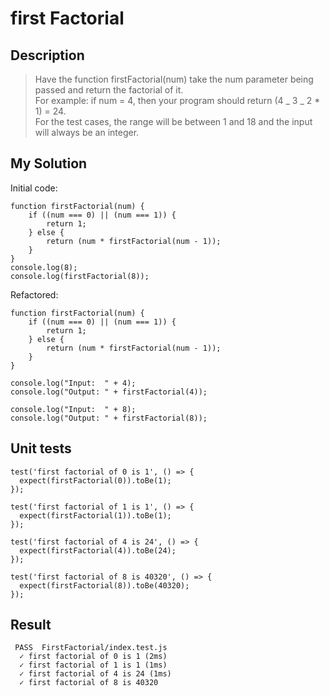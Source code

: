 # first Factorial

## Description

>Have the function firstFactorial(num) take the num parameter being passed and return the factorial of it.<br>For example: if num = 4, then your program should return (4 _ 3 _ 2 \* 1) = 24.<br> For the test cases, the range will be between 1 and 18 and the input will always be an integer.

## My Solution

Initial code:

```
function firstFactorial(num) {
	if ((num === 0) || (num === 1)) {
		return 1;
	} else {
		return (num * firstFactorial(num - 1));
	}
}
console.log(8);
console.log(firstFactorial(8));
```

Refactored:

```
function firstFactorial(num) {
	if ((num === 0) || (num === 1)) {
		return 1;
	} else {
		return (num * firstFactorial(num - 1));
	}
}

console.log("Input:  " + 4);
console.log("Output: " + firstFactorial(4));

console.log("Input:  " + 8);
console.log("Output: " + firstFactorial(8));
```
## Unit tests

```
test('first factorial of 0 is 1', () => {
  expect(firstFactorial(0)).toBe(1);
});

test('first factorial of 1 is 1', () => {
  expect(firstFactorial(1)).toBe(1);
});

test('first factorial of 4 is 24', () => {
  expect(firstFactorial(4)).toBe(24);
});

test('first factorial of 8 is 40320', () => {
  expect(firstFactorial(8)).toBe(40320);
});
```
## Result

```
 PASS  FirstFactorial/index.test.js
  ✓ first factorial of 0 is 1 (2ms)
  ✓ first factorial of 1 is 1 (1ms)
  ✓ first factorial of 4 is 24 (1ms)
  ✓ first factorial of 8 is 40320
```
